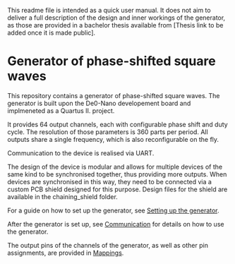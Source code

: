 This readme file is intended as a quick user manual. It does not aim to deliver a full description of the design and inner workings of the generator, as those are provided in a bachelor thesis available from \[Thesis link to be added once it is made public\].

# Generator of phase-shifted square waves

This repository contains a generator of phase-shifted square waves.
The generator is built upon the De0-Nano developement board and implmeneted as a Quartus II. project.

It provides 64 output channels, each with configurable phase shift and duty cycle. The resolution of those parameters is 360 parts per period.
All outputs share a single frequency, which is also reconfigurable on the fly.

Communication to the device is realised via UART.

The design of the device is modular and allows for multiple devices of the same kind to be synchronised together, thus providing more outputs.
When devices are synchronised in this way, they need to be connected via a custom PCB shield designed for this purpose.
Design files for the shield are available in the chaining_shield folder.

For a guide on how to set up the generator, see [Setting up the generator](SETUP.md).

After the generator is set up, see [Communication](COMMUNICATION.md) for details on how to use the generator.

The output pins of the channels of the generator, as well as other pin assignments, are provided in [Mappings](MAPPINGS.md).








